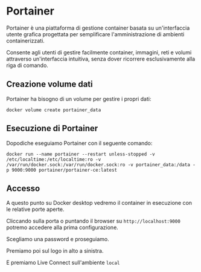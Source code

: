 # Portainer

Portainer è una piattaforma di gestione container basata
su un'interfaccia utente grafica progettata per semplificare
l'amministrazione di ambienti containerizzati.

Consente agli utenti di gestire facilmente container, 
immagini, reti e volumi attraverso un'interfaccia intuitiva,
senza dover ricorrere esclusivamente alla riga di comando. 

## Creazione volume dati

Portainer ha bisogno di un volume per gestire i propri dati:

`docker volume create portainer_data`

## Esecuzione di Portainer

Dopodiche eseguiamo Portainer con il seguente comando:

`docker run --name portainer --restart unless-stopped -v /etc/localtime:/etc/localtime:ro -v /var/run/docker.sock:/var/run/docker.sock:ro -v portainer_data:/data -p 9000:9000 portainer/portainer-ce:latest`

## Accesso

A questo punto su Docker desktop vedremo il container in
esecuzione con le relative porte aperte.

Cliccando sulla porta o puntando il browser su 
`http://localhost:9000`
potremo accedere alla prima configurazione.

Scegliamo una password e proseguiamo.

Premiamo poi sul logo in alto a sinistra.

E premiamo Live Connect sull'ambiente `local`
